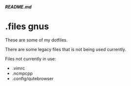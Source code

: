 ##### README.md

# .files gnus

These are some of my dotfiles.

There are some legacy files that is not being used currently.

Files not currently in use:

* .vimrc
* .ncmpcpp
* .config/qutebrowser
